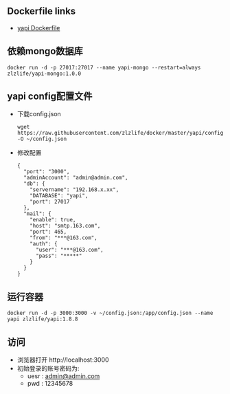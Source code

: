 ## Dockerfile links

* [yapi Dockerfile](https://github.com/zlzlife/docker/blob/master/yapi/Dockerfile)

## 依赖mongo数据库
```
docker run -d -p 27017:27017 --name yapi-mongo --restart=always zlzlife/yapi-mongo:1.0.0
```

## yapi config配置文件

- 下载config.json
    ```
    wget https://raw.githubusercontent.com/zlzlife/docker/master/yapi/config.json -O ~/config.json
    ```

- 修改配置
    ```
    {
      "port": "3000",
      "adminAccount": "admin@admin.com",
      "db": {
        "servername": "192.168.x.xx",
        "DATABASE": "yapi",
        "port": 27017
      },
      "mail": {
        "enable": true,
        "host": "smtp.163.com",
        "port": 465,
        "from": "***@163.com",
        "auth": {
          "user": "***@163.com",
          "pass": "*****"
        }
      }
    }
    ```

## 运行容器

```
docker run -d -p 3000:3000 -v ~/config.json:/app/config.json --name yapi zlzlife/yapi:1.8.8
```

## 访问
- 浏览器打开 http://localhost:3000
- 初始登录的账号密码为:
  - uesr : admin@admin.com
  - pwd : 12345678
